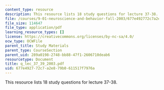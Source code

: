 ```yaml
---
content_type: resource
description: This resource lists 18 study questions for lecture 37-38.
file: /courses/9-01-neuroscience-and-behavior-fall-2003/677e492772c7a2e879b0611517f7976a_q_lec_37_39_2003.pdf
file_size: 114647
file_type: application/pdf
learning_resource_types: []
license: https://creativecommons.org/licenses/by-nc-sa/4.0/
ocw_type: OCWFile
parent_title: Study Materials
parent_type: CourseSection
parent_uid: 289a0198-2748-bb88-47f1-2606710deab6
resourcetype: Document
title: q_lec_37_39_2003.pdf
uid: 677e4927-72c7-a2e8-79b0-611517f7976a
---
```

This resource lists 18 study questions for lecture 37-38.